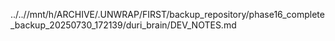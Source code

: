 ../..//mnt/h/ARCHIVE/.UNWRAP/FIRST/backup_repository/phase16_complete_backup_20250730_172139/duri_brain/DEV_NOTES.md